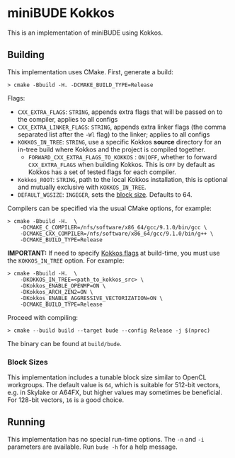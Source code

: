 # miniBUDE Kokkos

This is an implementation of miniBUDE using Kokkos.

## Building

This implementation uses CMake.
First, generate a build:

```shell
> cmake -Bbuild -H. -DCMAKE_BUILD_TYPE=Release
```

Flags:

* `CXX_EXTRA_FLAGS`: `STRING`, appends extra flags that will be passed on to the compiler, applies to all configs
* `CXX_EXTRA_LINKER_FLAGS`: `STRING`, appends extra linker flags (the comma separated list after the `-Wl` flag) to the linker; applies to all configs
* `KOKKOS_IN_TREE`: `STRING`, use a specific Kokkos **source** directory for an in-tree build where Kokkos and the project is compiled together.
  * `FORWARD_CXX_EXTRA_FLAGS_TO_KOKKOS` : `ON|OFF`, whether to forward `CXX_EXTRA_FLAGS` when building Kokkos. This is `OFF` by default as Kokkos has a set of tested flags for each compiler. 
* `Kokkos_ROOT`: `STRING`, path to the local Kokkos installation, this is optional and mutually exclusive with `KOKKOS_IN_TREE`.  
* `DEFAULT_WGSIZE`: `INGEGER`, sets the [block size](#block-size). Defaults to 64.

Compilers can be specified via the usual CMake options, for example:

```shell
> cmake -Bbuild -H.  \
    -DCMAKE_C_COMPILER=/nfs/software/x86_64/gcc/9.1.0/bin/gcc \
    -DCMAKE_CXX_COMPILER=/nfs/software/x86_64/gcc/9.1.0/bin/g++ \
    -DCMAKE_BUILD_TYPE=Release
```

**IMPORTANT:** If need to specify [Kokkos flags](https://github.com/kokkos/kokkos/blob/master/BUILD.md#kokkos-keyword-listing) at build-time, you must use the `KOKKOS_IN_TREE` option. For example:

```shell
> cmake -Bbuild -H.  \
    -DKOKKOS_IN_TREE=<path_to_kokkos_src> \
    -DKokkos_ENABLE_OPENMP=ON \
    -DKokkos_ARCH_ZEN2=ON \
    -DKokkos_ENABLE_AGGRESSIVE_VECTORIZATION=ON \
    -DCMAKE_BUILD_TYPE=Release 
```

Proceed with compiling:

```shell
> cmake --build build --target bude --config Release -j $(nproc)
```

The binary can be found at `build/bude`.


### Block Sizes

This implementation includes a tunable block size similar to OpenCL workgroups.
The default value is `64`, which is suitable for 512-bit vectors, e.g. in Skylake or A64FX, but higher values may sometimes be beneficial.
For 128-bit vectors, `16` is a good choice.


## Running

This implementation has no special run-time options.
The `-n` and `-i` parameters are available.
Run `bude -h` for a help message.
